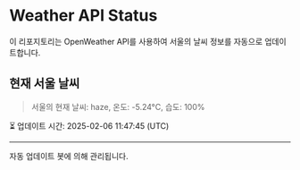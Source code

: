 
# Weather API Status

이 리포지토리는 OpenWeather API를 사용하여 서울의 날씨 정보를 자동으로 업데이트합니다.

## 현재 서울 날씨
> 서울의 현재 날씨: haze, 온도: -5.24°C, 습도: 100%

⏳ 업데이트 시간: 2025-02-06 11:47:45 (UTC)

---
자동 업데이트 봇에 의해 관리됩니다.
